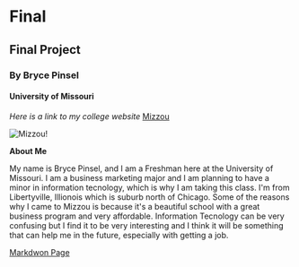 # Final
## Final Project
### By Bryce Pinsel
#### University of Missouri
*Here is a link to my college website*
[Mizzou](https://missouri.edu/)

![Mizzou!](https://www.google.com/imgres?imgurl=https%3A%2F%2Fpbs.twimg.com%2Fprofile_images%2F751125231347965953%2FTZdCDFw-_400x400.jpg&imgrefurl=https%3A%2F%2Ftwitter.com%2Fmizzou&tbnid=eigUrFU0_uPEUM&vet=12ahUKEwjm0L-ena_pAhUGbK0KHS3OAbgQMygAegUIARCfAg..i&docid=3s_virxxKeKl1M&w=400&h=400&q=mizzou&safe=strict&ved=2ahUKEwjm0L-ena_pAhUGbK0KHS3OAbgQMygAegUIARCfA)

**About Me**

<p>My name is Bryce Pinsel, and I am a Freshman here at the University of Missouri. I am a business marketing major and I am planning to have a minor in information tecnology, which is why I am taking this class. I'm from Libertyville, Illionois which is suburb north of Chicago. Some of the reasons why I came to Mizzou is because it's a beautiful school with a great business program and very affordable. Information Tecnology can be very confusing but I find it to be very interesting and I think it will be something that can help me in the future, especially with getting a job.</p>










[Markdwon Page](https://github.com/brycepinsel/Final/edit/master/README.md)
